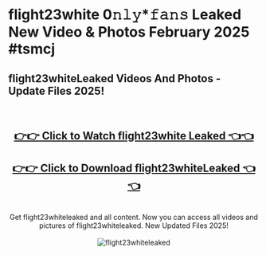 # flight23white 0𝚗𝚕𝚢*𝚏𝚊𝚗𝚜 Leaked New Video & Photos February 2025 #tsmcj

<h2>flight23whiteLeaked Videos And Photos - Update Files 2025!</h2>
<br>
<div align="center">
<h2><a href="https://mediaupload.pro?title=flight23white&ref=11F" rel="nofollow">👉👉 Click to Watch flight23white Leaked 👈👈</a></h2>
<h2><a href="https://mediaupload.pro?title=flight23white&ref=11F" rel="nofollow">👉👉 Click to Download flight23whiteLeaked 👈👈</a></h2>
<br>
Get flight23whiteleaked and all content. Now you can access all videos and pictures of flight23whiteleaked. New Updated Files 2025!
<br>
<br>
<a href="https://mediaupload.pro?title=flight23white&ref=11F" rel="nofollow" data-target="animated-image.originalLink"><img src="https://i.ibb.co/Gkj2r4b/banner.png" alt="flight23whiteleaked" style="max-width: 100%; display: inline-block;" data-target="animated-image.originalImage"></a>
</div>
<br>

